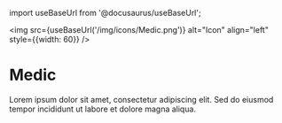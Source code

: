 import useBaseUrl from '@docusaurus/useBaseUrl';

<img src={useBaseUrl('/img/icons/Medic.png')} alt="Icon" align="left" style={{width: 60}} />
# Medic

Lorem ipsum dolor sit amet, consectetur adipiscing elit. Sed do eiusmod tempor incididunt ut labore et dolore magna aliqua.
